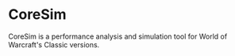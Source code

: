 # CoreSim

CoreSim is a performance analysis and simulation tool for World of Warcraft's Classic versions.